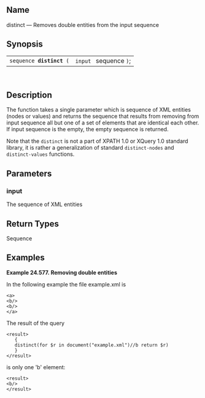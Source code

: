 <div>

<div>

</div>

<div>

## Name

distinct — Removes double entities from the input sequence

</div>

<div>

## Synopsis

<div>

|                               |                        |
|-------------------------------|------------------------|
| `sequence `**`distinct`**` (` | `input ` sequence `)`; |

<div>

 

</div>

</div>

</div>

<div>

## Description

The function takes a single parameter which is sequence of XML entities
(nodes or values) and returns the sequence that results from removing
from input sequence all but one of a set of elements that are identical
each other. If input sequence is the empty, the empty sequence is
returned.

Note that the `distinct` is not a part of XPATH 1.0 or XQuery 1.0
standard library, it is rather a generalization of standard
`distinct-nodes` and `distinct-values` functions.

</div>

<div>

## Parameters

<div>

### input

The sequence of XML entities

</div>

</div>

<div>

## Return Types

Sequence

</div>

<div>

## Examples

<div>

**Example 24.577. Removing double entities**

<div>

In the following example the file example.xml is

``` screen
<a>
<b/>
<b/>
</a>
```

The result of the query

``` screen
<result>
   {
   distinct(for $r in document("example.xml")//b return $r) 
   }
</result>
```

is only one 'b' element:

``` screen
<result>
<b/>
</result>
```

</div>

</div>

  

</div>

</div>
